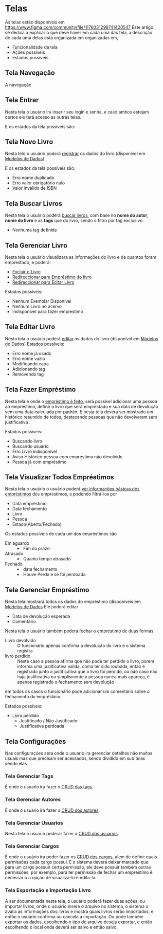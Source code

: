 # Telas

As telas estão disponíveis em https://www.figma.com/community/file/1176031299741420547
Este artigo se dedica a explicar o que deve haver em cada uma das tela, a descrição de cada uma delas está organizada em organizadas em,
 - Funcionalidade da tela
 - Ações possíveis
 - Estados possíveis.

## Tela Navegação
A navegação
 
## Tela Entrar
Nesta tela o usuário ira inserir seu login e senha, e caso ambos estejam certos ele terá acesso as outras telas.

E os estados da tela possíveis são:

## Tela Novo Livro
Nesta telo o usuário poderá [registrar](xref:gib.funcionalidades#gerenciar-livros) os dados do livro (disponível em [Modelos de Dados](xref:modelos-de-dados#livro)).

E os estados da tela possíveis são:
- Erro nome duplicado
- Erro valor obrigatório nulo
- Valor invalido de ISBN

## Tela Buscar Livros
Nesta tela o usuário poderá [buscar livros](xref:gib.funcionalidades#gerenciar-livros), com base no **nome do autor**, **nome do livro** e as **tags** que do livro, sendo o filtro por tag exclusivo. 

- Nenhuma tag definida 
## Tela Gerenciar Livro
Nesta tela o usuário visualizara as informações do livro e de quantos foram emprestado, e poderá:
- [Excluir o Livro](xref:gib.funcionalidades#gerenciar-livros)
- [Redireccionar para Empréstimo do livro](xref:gib.funcionalidades#Fazer-Empr%C3%A9stimo)
- [Redireccionar para Editar Livro](xref:gib.funcionalidades#gerenciar-livros)

Estados possíveis:
- Nenhum Exemplar Disponível
- Nenhum Livro no acervo
- Indisponível para fazer emprestimo

## Tela Editar Livro
Nesta tela o usuário poderá [editar](xref:gib.funcionalidades#gerenciar-livros)  os dados do livro (disponível em [Modelos de Dados](xref:modelos-de-dados#livro))
Estados possíveis:
- Erro nome já usado
- Erro nome vazio
- Modificando capa
- Adicionando tag
- Removendo tag



## Tela Fazer Empréstimo
Nesta tela é onde o [empréstimo é feito](xref:gib.funcionalidades#fazer-empréstimo), será possível adicionar uma pessoa ao empréstimo, definir o livro que será emprestado e sua data de devolução vem uma data calculada por padrão. E nesta tela devera ser mostrado um histórico resumido de todos, destacando pessoas que não devolveram sem justificativa .

Estados possíveis:
- Buscando livro
- Buscando usuario
- Erro Livro indisponível
- Aviso Histórico pessoa com empréstimo não devolvido
- Pessoa já com empréstimo  


## Tela Visualizar Todos Empréstimos
Nesta tela o usuário o usuário poderá [ver informações básicas dos empréstimos](xref:gib.funcionalidades#visualizar-empr%C3%A9stimos) dos empréstimos, e podendo filtrá-los por 
- Data empréstimo
- Data fechamento
- Livro 
- Pessoa 
- Estado(Aberto/Fechado)

Os estados possíveis de cada um dos empréstimos são
<dl>
  <dt>Em aguardo</dt>
  <dd><li>Fim do prazo</li></dd>
  <dt>Atrasado</dt> 
  <dd><li>Quanto tempo atrasado</li></dd>
  <dt>Fechado</dt>
  <dd>
    <li>data fechamento</li>
    <li>Houve Perda e se foi perdoada</li>   
  </dd>
</dl>

## Tela Gerenciar Empréstimo
Nesta tela mostrará todos os dados do empréstimo (disponíveis em [Modelos de Dados](xref:modelos-de-dados#empr%C3%A9stimo)
Ele poderá editar
- Data de devolução esperada
- Comentário

Nesta tela o usuário também poderá [fechar o empréstimo](xref:gib.funcionalidades#fechar-empr%C3%A9stimo) de duas formas
<dl>
  <dt>Livro devolvido</dt>
  <dd>O funcionário apenas confirma a devolução do livro e o sistema registra</dd>
  <dt>livro perdido </dt>
  <dd>Neste caso a pessoa afirma que não pode ter perdido o livro, porem informa uma justificativa valida, como ter sido roubada, então é registrado junto a justificativa que o livro foi perdido, ou não caso não haja justificativa ou simplismente a pessoa nunca mais apareça, é apenas registrado o fechamento sem devolução</dd>
</dl>
em todos os casos o funcionário pode adicionar um comentário sobre o fechamento do empréstimo.

Estados possíveis:
- Livro perdido
  - Justificado / Não Justificado
  - Justificativa perdoada


## Tela Configurações
Nas configurações sera onde o usuario ira gerenciar detalhes não muitos usuais mas que precisam ser acessados, sendo dividido em sub telas sendo elas

### Tela Gerenciar Tags
É onde o usuario ira fazer o [CRUD das tags](xref:gib.funcionalidades#gerenciar-tags-livros).

### Tela Gerenciar Autores
É onde o usuario ira fazer o [CRUD dos autores](xref:gib.funcionalidades#gerenciar-autores-livros).

### Tela Gerenciar Usuarios 
Nesta tela o usuario poderar fazer o [CRUD dos usuarios](xref:gib.funcionalidades#gerenciar-usuários). 
### Tela Gerenciar Cargos
É onde o usuário ira poder fazer os [CRUD dos cargos](xref:gib.funcionalidades#gerenciar-cargos), alem de definir quais permissões cada cargo possui. E o sistema deverá deixar marcado que para um cargo possuir certa permissão, ele deve possuir também outras permissões, por exemplo, para ter permissão de fechar um empréstimo é necessário a opção de visualiza-lo e edita-lo.

### Tela Exportação e Importação Livro
A ser documentada nesta tela, o usuário poderá fazer duas ações, ou importar livros, onde o usuário insere o arquivo no sistema, o sistema o avalia as informações dos livros e mostra quais livros serão importados, e então o usuário confirma ou cancela a importação. Ou pode também exportar os dados, escolhendo o tipo de arquivo deseja exportar, e então escolhendo o local onda deverá ser salvo e então salvo.